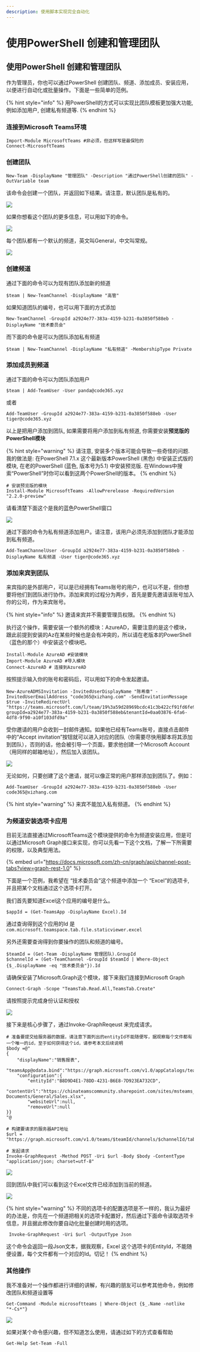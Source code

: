 ```yaml
---
description: 使用脚本实现完全自动化
---
```


# 使用PowerShell 创建和管理团队

## 使用PowerShell 创建和管理团队

作为管理员，你也可以通过PowerShell 创建团队、频道、添加成员、安装应用，以便进行自动化或批量操作。下面是一些简单的范例。

{% hint style="info" %}
用PowerShell的方式可以实现比团队模板更加强大功能, 例如添加用户, 创建私有频道等.
{% endhint %}

### 连接到Microsoft Teams环境

```text
Import-Module MicrosoftTeams #非必须，但这样写是最保险的
Connect-MicrosoftTeams
```

### 创建团队

```text
New-Team -DisplayName "管理团队" -Description "通过PowerShell创建的团队" -OutVariable team
```

该命令会创建一个团队，并返回如下结果。请注意，默认团队是私有的。

![](../.gitbook/assets/tu-pian-%20%28293%29.png)

如果你想看这个团队的更多信息，可以用如下的命令。

![](../.gitbook/assets/tu-pian-%20%28287%29.png)

每个团队都有一个默认的频道，英文叫General，中文叫常规。

![](../.gitbook/assets/tu-pian-%20%28294%29.png)

### 创建频道

通过下面的命令可以为现有团队添加新的频道

```text
$team | New-TeamChannel -DisplayName "高管"
```

如果知道团队的编号，也可以用下面的方式添加

```text
New-TeamChannel -GroupId a2924e77-383a-4159-b231-0a3850f588eb -DisplayName "技术委员会"
```

而下面的命令是可以为团队添加私有频道

```text
$team | New-TeamChannel -DisplayName "私有频道" -MembershipType Private
```

### 添加成员到频道

通过下面的命令可以为团队添加用户

```text
$team | Add-TeamUser -User panda@code365.xyz
```

或者

```text
Add-TeamUser -GroupId a2924e77-383a-4159-b231-0a3850f588eb -User tiger@code365.xyz
```

以上是把用户添加到团队, 如果需要将用户添加到私有频道, 你需要安装**预览版的PowerShell模块**

{% hint style="warning" %}
请注意, 安装多个版本可能会导致一些奇怪的问题. 我的做法是: 在PowerShell 7.1.x 这个最新版本PowerShell \(黑色\) 中安装正式版的模块, 在老的PowerShell \(蓝色, 版本号为5.1\) 中安装预览版. 在Windows中搜索“PowerShell”时你可以看到这两个PowerShell的版本。
{% endhint %}

```text
# 安装预览版的模块
Install-Module MicrosoftTeams -AllowPrerelease -RequiredVersion "2.2.0-preview"
```

请看清楚下面这个是我的蓝色PowerShell窗口

![](../.gitbook/assets/tu-pian-%20%28288%29.png)

通过下面的命令为私有频道添加用户。请注意，该用户必须先添加到团队才能添加到私有频道。

```text
Add-TeamChannelUser -GroupId a2924e77-383a-4159-b231-0a3850f588eb -DisplayName 私有频道 -User tiger@code365.xyz
```

### 添加来宾到团队

来宾指的是外部用户，可以是已经拥有Teams账号的用户，也可以不是，但你想要将他们到团队进行协作。添加来宾的过程分为两步，首先是要先邀请该账号加入你的公司，作为来宾账号。

{% hint style="info" %}
邀请来宾并不需要管理员权限。
{% endhint %}

执行这个操作，需要安装一个额外的模块：AzureAD，需要注意的是这个模块，跟此前提到安装的Az在某些时候也是会有冲突的，所以请在老版本的PowerShell （蓝色的那个）中安装这个模块吧。

```text
Install-Module AzureAD #安装模块
Import-Module AzureAD #导入模块
Connect-AzureAD # 连接到AzureAD
```

按照提示输入你的账号和密码后，可以用如下的命令发起邀请。

```text
New-AzureADMSInvitation -InvitedUserDisplayName "陈希章" -InvitedUserEmailAddress "code365@xizhang.com" -SendInvitationMessage $true -InviteRedirectUrl "https://teams.microsoft.com/l/team/19%3a59d28969bcdc41c3b422cf91fd6fe94f%40thread.tacv2/conversations?groupId=a2924e77-383a-4159-b231-0a3850f588eb&tenantId=0aa03876-6fa6-4df8-9f90-a10f103dfd9a"
```

受你邀请的用户会收到一封邮件通知。如果他已经有Teams账号，直接点击邮件中的“Accept invitation”按钮就可以进入对应的团队（你需要尽快用脚本将其添加到团队），否则的话，他会被引导一个页面，要求他创建一个Microsoft Account（用同样的邮箱地址），然后加入该团队。

![](../.gitbook/assets/tu-pian-%20%28296%29.png)

无论如何，只要创建了这个邀请，就可以像正常的用户那样添加到团队了。例如：

```text
Add-TeamUser -GroupId a2924e77-383a-4159-b231-0a3850f588eb -User code365@xizhang.com
```

{% hint style="warning" %}
来宾不能加入私有频道。
{% endhint %}

### 为频道安装选项卡应用

目前无法直接通过MicrosoftTeams这个模块提供的命令为频道安装应用，但是可以通过Microsoft Graph接口来实现，你可以先看一下这个文档，了解一下所需要的权限，以及典型用法。

{% embed url="https://docs.microsoft.com/zh-cn/graph/api/channel-post-tabs?view=graph-rest-1.0" %}

下面是一个范例，我希望在 “技术委员会”这个频道中添加一个 “Excel”的选项卡, 并且把某个文档通过这个选项卡打开。

我们首先要知道Excel这个应用的编号是什么。

```text
$appId = (Get-TeamsApp -DisplayName Excel).Id
```

通过查询得到这个应用的Id 是`com.microsoft.teamspace.tab.file.staticviewer.excel`

另外还需要查询得到你要操作的团队和频道的编号。

```text
$teamId = (Get-Team -DisplayName 管理团队).GroupId
$channelId = (Get-TeamChannel -GroupId $teamId | Where-Object {$_.DisplayName -eq "技术委员会"}).Id
```

请确保安装了Microsoft.Graph这个模块，接下来我们连接到Microsoft Graph

```text
Connect-Graph -Scope "TeamsTab.Read.All,TeamsTab.Create"
```

请按照提示完成身份认证和授权

![](../.gitbook/assets/tu-pian-%20%28295%29.png)

接下来是核心步骤了，通过Invoke-GraphReqeust 来完成请求。

```text
# 准备要提交给服务器的数据，请注意下面列出的entityId不能随便写，据观察每个文件都有一个唯一的id，至于如何获得这个id，请参考本文后续说明
$body =@"                                                                               
{
	"displayName":"销售报表",
	"teamsApp@odata.bind":"https://graph.microsoft.com/v1.0/appCatalogs/teamsApps/$appId",
	"configuration":{
		"entityId":"B8D9D4E1-78DD-4231-B6E8-7D923EA732CD",			
		"contentUrl":"https://chinateamscommunity.sharepoint.com/sites/msteams_b5a289/Shared Documents/General/Sales.xlsx",
		"websiteUrl":null,
		"removeUrl":null
}}
"@

# 构建要请求的服务器API地址
$url = "https://graph.microsoft.com/v1.0/teams/$teamId/channels/$channelId/tabs"

# 发起请求
Invoke-GraphRequest -Method POST -Uri $url -Body $body -ContentType "application/json; charset=utf-8"
```

![](../.gitbook/assets/tu-pian-%20%28290%29.png)

回到团队中我们可以看到这个Excel文件已经添加到当前的频道。

![](../.gitbook/assets/tu-pian-%20%28292%29.png)

{% hint style="warning" %}
不同的选项卡的配置选项是不一样的，我认为最好的办法是，你先在一个频道把相关的选项卡配置好，然后通过下面命令读取选项卡信息，并且据此修改你要自动化批量创建时用的选项。

```text
 Invoke-GraphRequest -Uri $url -OutputType Json
```

这个命令会返回一段Json文本，据我观察，Excel 这个选项卡的EntityId，不能随便设置，每个文件都有一个对应的Id。切记！
{% endhint %}

### 其他操作

我不准备对一个操作都进行详细的讲解，有兴趣的朋友可以参考其他命令，例如修改团队和频道设置等

```text
Get-Command -Module microsoftteams | Where-Object {$_.Name -notlike "*-Cs*"}
```

![](../.gitbook/assets/tu-pian-%20%28291%29.png)

如果对某个命令感兴趣，但不知道怎么使用，请通过如下的方式查看帮助

```text
Get-Help Set-Team -Full
```



